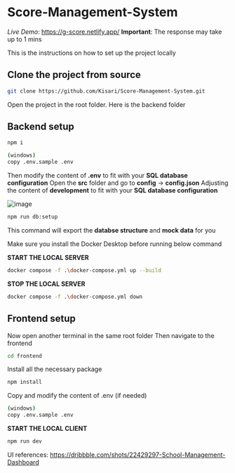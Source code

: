 # Score-Management-System

*Live Demo*: https://g-score.netlify.app/
**Important**: The response may take up to 1 mins


This is the instructions on how to set up the project locally

## Clone the project from source

```bash
git clone https://github.com/Kisari/Score-Management-System.git
```
Open the project in the root folder. Here is the backend folder

## Backend setup 

```bash
npm i
```

```bash
(windows)
copy .env.sample .env
```
Then modify the content of **.env** to fit with your **SQL database configuration**
Open the **src** folder and go to **config** -> **config.json**
Adjusting the content of **development** to fit with your **SQL database configuration**

![image](https://github.com/user-attachments/assets/5f30f060-4cb7-4610-81ea-0dc98ae47e06)

```bash
npm run db:setup
```
This command will export the **databse structure** and **mock data** for you

Make sure you install the Docker Desktop before running below command

**START THE LOCAL SERVER**
```bash
docker compose -f .\docker-compose.yml up --build
```
**STOP THE LOCAL SERVER**
```bash
docker compose -f .\docker-compose.yml down
```
## Frontend setup

Now open another terminal in the same root folder
Then navigate to the frontend

```bash
cd frontend
```
Install all the necessary package

```bash
npm install
```
Copy and modify the content of .env (if needed)

```bash
(windows)
copy .env.sample .env
```

**START THE LOCAL CLIENT**
```bash
npm run dev
```

UI references: https://dribbble.com/shots/22429297-School-Management-Dashboard
